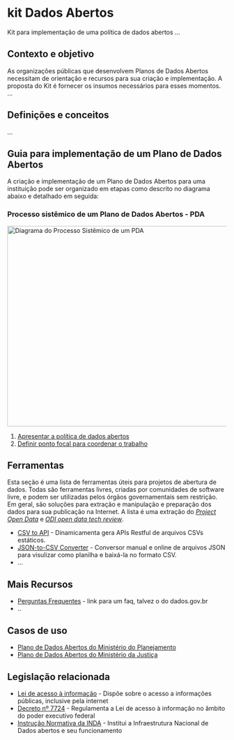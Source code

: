 kit Dados Abertos
====

Kit para implementação de uma política de dados abertos
...

## Contexto e objetivo

As organizações públicas que desenvolvem Planos de Dados Abertos necessitam de orientação e recursos para sua criação e implementação. A proposta do Kit é fornecer os insumos necessários para esses momentos.
...

## Definições e conceitos

...

## Guia para implementação de um Plano de Dados Abertos

A criação e implementação de um Plano de Dados Abertos para uma instituição pode ser organizado em etapas como descrito no diagrama abaixo e detalhado em seguida:

### Processo sistêmico de um Plano de Dados Abertos - PDA

<img alt="Diagrama do Processo Sistêmico de um PDA" src="https://raw.githubusercontent.com/dadosgovbr/kit/master/public/img/Processo%20Sist%C3%AAmico%20de%20um%20PDA.png" width="728" height="460" border="0" usemap="#sistemico_map" />

<map name="sistemico_map">
<!-- #$-:Image map file created by GIMP Image Map plug-in -->
<!-- #$-:GIMP Image Map plug-in by Maurits Rijk -->
<!-- #$-:Please do not edit lines starting with "#$" -->
<!-- #$VERSION:2.3 -->
<!-- #$AUTHOR:Augusto Herrmann  -->
<!-- #$DESCRIPTION: Diagrama do Processo Sistêmico de um PDA -->
<area shape="rect" coords="85,132,229,186" alt="Atividade 1" href="#A01" />
<area shape="rect" coords="280,123,439,195" alt="Atividade 2" href="#A02" />
<area shape="rect" coords="555,50,690,94" alt="Processo Piloto Ágil" href="#P_piloto" />
<area shape="rect" coords="518,127,724,190" alt="Atividade 3" href="#A03" />
<area shape="rect" coords="557,328,711,374" alt="Processo Oficina para construção do PDA da instituição" href="#P_oficina_pda_instituicao" />
<area shape="poly" coords="445,239,445,275,460,278,474,280,491,278,510,274,526,270,541,271,554,273,560,275,560,239" alt="Documento 1" href="#D01" />
<area shape="rect" coords="246,335,435,369" alt="Processo Elaboração do PDA" href="#P_elaboracao_pda" />
<area shape="rect" coords="50,332,175,369" alt="Atividade 4" href="#A04" />
<area shape="rect" coords="187,420,314,457" alt="Processo Execução do PDA" href="#P_execucao_pda" />
<area shape="poly" coords="365,421,365,448,379,450,399,452,418,451,438,448,458,445,475,445,491,446,506,449,506,421" alt="Documento 2" href="#D02" />
<area shape="default" href="https://raw.githubusercontent.com/dadosgovbr/kit/master/public/img/Processo%20Sist%C3%AAmico%20de%20um%20PDA-reduzida.png" />
</map>

1. [Apresentar a política de dados abertos](https://github.com/dadosgovbr/kit/blob/master/Processo-sistêmico.md#apresentar-politica)
2. [Definir ponto focal para coordenar o trabalho](https://github.com/dadosgovbr/kit/blob/master/Processo-sistêmico.md#ponto-focal)


## Ferramentas

Esta seção é uma lista de ferramentas úteis para projetos de abertura de dados. Todas são ferramentas livres, criadas por comunidades de software livre, e podem ser utilizadas pelos órgãos governamentais sem restrição. Em geral, são soluções para extração e manipulação e preparação dos dados para sua publicação na Internet. A lista é uma extração do [_Project Open Data_](http://project-open-data.github.io/#tools) e [_ODI open data tech review_](https://github.com/dadosgovbr/open-data-tech-review/wiki).

* [CSV to API](https://github.com/project-open-data/csv-to-api) - Dinamicamenta gera APIs Restful de arquivos CSVs estáticos. 
* [JSON-to-CSV Converter](http://konklone.io/json/) - Conversor manual e online de arquivos JSON para visulizar como planilha e baixá-la no formato CSV.
* ...

## Mais Recursos

* [Perguntas Frequentes]() - link para um faq, talvez o do dados.gov.br
* ..

## Casos de uso

* [Plano de Dados Abertos do Ministério do Planejamento](http://www.planejamento.gov.br/aberto/pda/)
* [Plano de Dados Abertos do Ministério da Justiça](http://participa.br/dadosabertos/galeria-encontro-nacional-de-dados-abertos/pdae-mj.pdf)

## Legislação relacionada

* [Lei de acesso à informação](http://www.lexml.gov.br/urn/urn:lex:br:federal:lei:2011-11-18;12527) - Dispõe sobre o acesso a informações públicas, inclusive pela internet
* [Decreto nº 7724](http://www.lexml.gov.br/urn/urn:lex:br:federal:decreto:2012-05-16;7724) - Regulamenta a Lei de acesso à informação no âmbito do poder executivo federal
* [Instrução Normativa da INDA](http://dados.gov.br/instrucao-normativa-da-inda/) - Institui a Infraestrutura Nacional de Dados abertos e seu funcionamento
